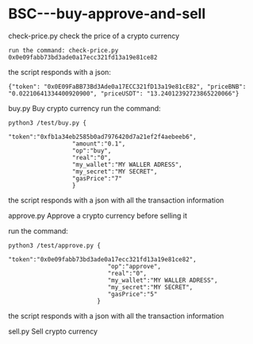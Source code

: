 # BSC---buy-approve-and-sell

check-price.py
  check the price of a crypto currency
  ```
  run the command: check-price.py 0x0e09fabb73bd3ade0a17ecc321fd13a19e81ce82
  ```
  the script responds with a json:
  ```
  {"token": "0x0E09FaBB73Bd3Ade0a17ECC321fD13a19e81cE82", "priceBNB": "0.02210641334400920900", "priceUSDT": "13.24012392723865220066"}
```













buy.py
  Buy crypto currency
  run the command: 
  ```
  python3 /test/buy.py {
                    "token":"0xfb1a34eb2585b0ad7976420d7a21ef2f4aebeeb6",
                    "amount":"0.1",
                    "op":"buy",
                    "real":"0",
                    "my_wallet":"MY WALLER ADRESS",
                    "my_secret":"MY SECRET",
                    "gasPrice":"7"
                    }
  ```
 the script responds with a json with all the transaction information

  
  
  
  
  
  
  
  
  
approve.py
  Approve a crypto currency before selling it
  
  run the command: 
  ```
  python3 /test/approve.py {
                              "token":"0x0e09fabb73bd3ade0a17ecc321fd13a19e81ce82",
                              "op":"approve",
                              "real":"0",
                              "my_wallet":"MY WALLER ADRESS",
                              "my_secret":"MY SECRET",
                              "gasPrice":"5"
                           }
  ```
  the script responds with a json with all the transaction information











  
sell.py
  Sell crypto currency
